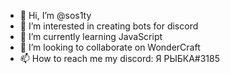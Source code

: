 - 👋 Hi, I’m @sos1ty
- 👀 I’m interested in creating bots for discord
- 🌱 I’m currently learning JavaScript
- 💞️ I’m looking to collaborate on WonderCraft
- 📫 How to reach me my discord: Я РЫБКА#3185

<!---
sos1ty/sos1ty is a ✨ special ✨ repository because its `README.md` (this file) appears on your GitHub profile.
You can click the Preview link to take a look at your changes.
--->

